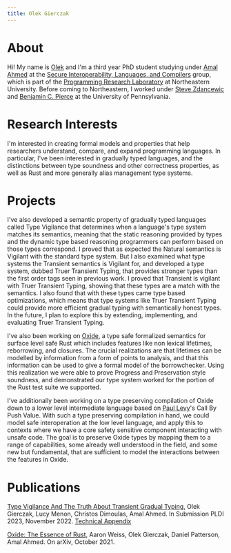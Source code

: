 ```yaml
---
title: Olek Gierczak
---
```


# About

Hi! My name is [Olek](mailto:gierczak.o@northeastern.edu) and I'm a third year PhD student studying under [Amal Ahmed](https://www.ccs.neu.edu/home/amal/) at the [Secure Interoperability, Languages, and Compilers](https://silc.ccs.neu.edu/) group, which is part of the [Programming Research Laboratory](https://prl.ccs.neu.edu/) at Northeastern University. Before coming to Northeastern, I worked under [Steve Zdancewic](https://www.cis.upenn.edu/~stevez/) and [Benjamin C. Pierce](https://www.cis.upenn.edu/~bcpierce/) at the University of Pennsylvania.

# Research Interests

I'm interested in creating formal models and properties that help
researchers understand, compare, and expand programming languages. In
particular, I've been interested in gradually typed languages, and the
distinctions between type soundness and other correctness properties,
as well as Rust and more generally alias management type systems.

# Projects


I've also developed a semantic property of gradually typed languages
called Type Vigilance that determines when a language's type system
matches its semantics, meaning that the static reasoning provided by
types and the dynamic type based reasoning programmers can perform
based on those types correspond. I proved that as expected the Natural
semantics is Vigilant with the standard type system. But I also
examined what type systems the Transient semantics is Vigilant for,
and developed a type system, dubbed Truer Transient Typing, that
provides stronger types than the first order tags seen in previous
work. I proved that Transient is vigilant with Truer Transient Typing,
showing that these types are a match with the semantics. I also found
that with these types came type based optimizations, which means that
type systems like Truer Transient Typing could provide more efficient
gradual typing with semantically honest types. In the future, I plan
to explore this by extending, implementing, and evaluating Truer
Transient Typing.

I've also been working on [Oxide](https://arxiv.org/abs/1903.00982), a
type safe formalized semantics for surface level safe Rust which
includes features like non lexical lifetimes, reborrowing, and
closures. The crucial realizations are that lifetimes can be modelled
by information from a form of points to analysis, and that this
information can be used to give a formal model of the borrowchecker.
Using this realization we were able to prove Progress and Preservation
style soundness, and demonstrated our type system worked for the
portion of the Rust test suite we supported. 

I've additionally been working on a type preserving compilation of
Oxide down to a lower level intermediate language based on [Paul
Levy](https://www.cs.bham.ac.uk/~pbl/)'s Call By Push Value. With such
a type preserving compilation in hand, we could model safe
interoperation at the low level language, and apply this to contexts
where we have a core safety sensitive component interacting with
unsafe code. The goal is to preserve Oxide types by mapping them to a
range of capabilities, some already well understood in the field, and
some new but fundamental, that are sufficient to model the
interactions between the features in Oxide. 

# Publications

[Type Vigilance And The Truth About Transient Gradual Typing,](http://olekg.pl/papers/vigilance.pdf) Olek Gierczak, Lucy
Menon, Christos Dimoulas, Amal Ahmed. In Submission PLDI 2023,
November 2022. [Technical Appendix](http://olekg.pl/papers/vigilancetechreport.pdf)

[Oxide: The Essence of Rust,](https://arxiv.org/abs/1903.00982)
Aaron Weiss, Olek Gierczak, Daniel Patterson, Amal Ahmed.
On arXiv, October 2021.
